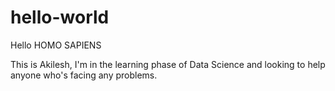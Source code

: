 # hello-world

Hello HOMO SAPIENS 

This is Akilesh, I'm in the learning phase of Data Science and looking to help anyone who's facing any problems.

